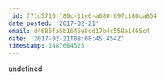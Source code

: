 ```yaml
---
_id: f71d5710-f80c-11e6-a680-697c180ca854
date_posted: '2017-02-21'
email: d4685fa5b1645e8cd17b4c558e1465c4
date: '2017-02-21T08:08:45.454Z'
timestamp: 1487664525
---
```

undefined

